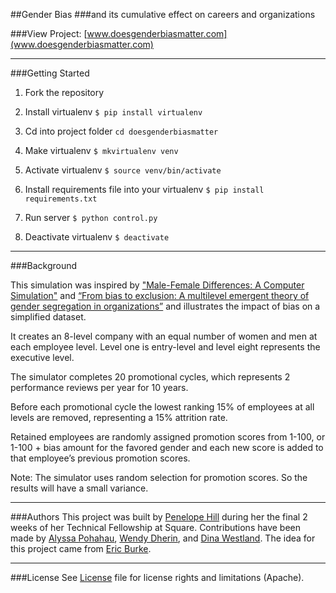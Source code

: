 ##Gender Bias 
###and its cumulative effect on careers and organizations


###View Project: [www.doesgenderbiasmatter.com](www.doesgenderbiasmatter.com)

---

###Getting Started

1. Fork the repository

2. Install virtualenv `$ pip install virtualenv`

3. Cd into project folder `cd doesgenderbiasmatter`

4. Make virtualenv  `$ mkvirtualenv venv`

5. Activate virtualenv `$ source venv/bin/activate`

6. Install requirements file into your virtualenv `$ pip install requirements.txt`

7. Run server `$ python control.py`

8. Deactivate virtualenv `$ deactivate`


---
###Background

This simulation was inspired by ["Male-Female Differences: A Computer Simulation"](http://www.ruf.rice.edu/~lane/papers/male_female.pdf) and [“From bias to exclusion: A multilevel emergent theory of gender segregation in organizations”](http://www.academia.edu/7444928/) and illustrates the impact of bias on a simplified dataset.

It creates an 8-level company with an equal number of women and men at each employee level. Level one is entry-level and level eight represents the executive level. 

The simulator completes 20 promotional cycles, which represents 2 performance reviews per year for 10 years.

Before each promotional cycle the lowest ranking 15% of employees at all levels are removed, representing a 15% attrition rate.

Retained employees are randomly assigned promotion scores from 1-100, or 1-100 + bias amount for the favored gender and each new score is added to that employee’s previous promotion scores.

Note: The simulator uses random selection for promotion scores. So the results will have a small variance.

---
###Authors
This project was built by [Penelope Hill](https://github.com/penelopy) during her the final 2 weeks of her Technical Fellowship at Square. Contributions have been made by [Alyssa Pohahau](https://github.com/alyssa), [Wendy Dherin](https://github.com/doubledherin), and [Dina Westland](https://github.com/dina). The idea for this project came from [Eric Burke](https://github.com/eburke). 

---
###License
See [License](LICENSE.txt) file for license rights and limitations (Apache).








